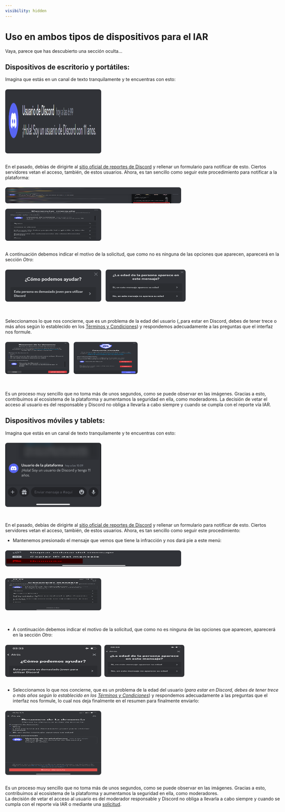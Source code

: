 ```yaml
---
visibility: hidden
---
```

<style>
    body {
        max-width: 90%;
        margin: 0 auto;
    }
    img {
    border-radius: 7px; 
    margin-top: 1%; 
    margin-bottom: 1%;
    max-width: 100%;
    float: left; /* Añade el float para alinear la imagen a la izquierda */
    margin-right: 10px; /* Espacio entre la imagen y el texto */
    }

    .clearfix2 {
    overflow: hidden; /* Limpiar el float sin necesidad de ::after */
    }

    .clearfix2 img {
    float: none; /* Anula el float para centrar las imágenes */
    margin-bottom: 3%
    }

    .clearfix::after {
    content: "";
    display: table;
    clear: both; /* Asegura que no haya elementos flotantes a su izquierda ni derecha */
    }

    .clearfix img:first-child {
    margin-right: 10px; /* Espacio entre las imágenes */
    margin-left: auto; /* Centrar la primera imagen horizontalmente */
    }

    /* Estilo inicial para el contenido de PC en pantallas grandes */
    @media only screen and (min-width: 960px) {
        .pc {
            display: block;
        }

        .movil {
            display: none;
        }
    }

    /* Estilo inicial para el contenido de móvil en pantallas pequeñas */
    @media only screen and (max-width: 960px) {
        .pc {
            display: none;
        }

        .movil {
            display: block;
        }

        .clearfix {
            margin-bottom: 1.5rem;
        }
    }
</style>
# Uso en ambos tipos de dispositivos para el IAR
Vaya, parece que has descubierto una sección oculta...

## Dispositivos de escritorio y portátiles:
Imagina que estás en un canal de texto tranquilamente y te encuentras con esto:
<div class="clearfix">
    <img src="../../../media/ej/ej_IAR_1.png" width="300" height="200">
</div>

En el pasado, debías de dirigirte al [sitio oficial de reportes de Discord](https://dis.gd/report) y rellenar un formulario para notificar de esto. Ciertos servidores vetan el acceso, también, de estos usuarios.
Ahora, es tan sencillo como seguir este procedimiento para notificar a la plataforma:

<div class="clearfix">
    <img src="../../../media/ej/ej_IAR_2.png" width="550" height="50">
    <img src="../../../media/ej/ej_IAR_3.png" width="300" height="100">
</div>

A continuación debemos indicar el motivo de la solicitud, que como no es ninguna de las opciones que aparecen, aparecerá en la sección _Otro_:

<div class="clearfix clearfix2">
    <img src="../../../media/ej/ej_IAR_4.png" width="300" height="100">
    <img src="../../../media/ej/ej_IAR_5.png" width="250" height="100">
</div>

Seleccionamos lo que nos concierne, que es un problema de la edad del usuario (_para estar en Discord, debes de tener trece o más años según lo establecido en los [Términos y Condiciones](https://discord.com/terms)) y respondemos adecuadamente a las preguntas que el interfaz nos formule.

<div class="clearfix clearfix2">
    <img src="../../../media/ej/ej_IAR_6.png" width="200" height="100">
    <img src="../../../media/ej/ej_IAR_7.png" width="200" height="100">
</div>

Es un proceso muy sencillo que no toma más de unos segundos, como se puede observar en las imágenes. Gracias a esto, contribuimos al ecosistema de la plataforma y aumentamos la seguridad en ella, como moderadores.
La decisión de vetar el acceso al usuario es del responsable y Discord no obliga a llevarla a cabo siempre y cuando se cumpla con el reporte vía IAR.

## Dispositivos móviles y tablets:
Imagina que estás en un canal de texto tranquilamente y te encuentras con esto:
<div class="clearfix">
    <img src="../../../media/ej/ej_MIAR_1.png" width="300" height="200" style="margin-bottom: 1.5rem;">
</div>

En el pasado, debías de dirigirte al [sitio oficial de reportes de Discord](https://dis.gd/report) y rellenar un formulario para notificar de esto. Ciertos servidores vetan el acceso, también, de estos usuarios.
Ahora, es tan sencillo como seguir este procedimiento:

- Mantenemos presionado el mensaje que vemos que tiene la infracción y nos dará pie a este menú:
<div class="clearfix clearfix2">
    <img src="../../../media/ej/ej_MIAR_2.png" width="550" height="50">
    <img src="../../../media/ej/ej_MIAR_3.png" width="300" height="100" style="margin-bottom: 1.5rem;">
</div>

- A continuación debemos indicar el motivo de la solicitud, que como no es ninguna de las opciones que aparecen, aparecerá en la sección _Otro_:

<div class="clearfix">
    <img src="../../../media/ej/ej_MIAR_4.jpeg" width="300" height="100">
    <img src="../../../media/ej/ej_MIAR_5.jpeg" width="250" height="100">
</div>

- Seleccionamos lo que nos concierne, que es un problema de la edad del usuario (_para estar en Discord, debes de tener trece o más años según lo establecido en los [Términos y Condiciones](https://discord.com/terms)_) y respondemos adecuadamente a las preguntas que el interfaz nos formule, lo cual nos deja finalmente en el resumen para finalmente enviarlo:

<div class="clearfix">
    <img src="../../../media/ej/ej_MIAR_6.png" width="300" height="200">
</div>

Es un proceso muy sencillo que no toma más de unos segundos, como se puede observar en las imágenes. Gracias a esto, contribuimos al ecosistema de la plataforma y aumentamos la seguridad en ella, como moderadores.
<br>La decisión de vetar el acceso al usuario es del moderador responsable y Discord no obliga a llevarla a cabo siempre y cuando se cumpla con el reporte vía IAR o mediante una [solicitud](https://dis.gd/report).
